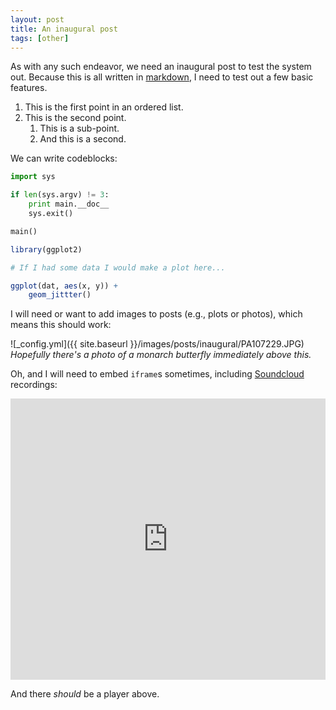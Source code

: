 ```yaml
---
layout: post
title: An inaugural post
tags: [other]
---
```


As with any such endeavor, we need an inaugural post to test the system out. Because this is all written in [markdown](https://daringfireball.net/projects/markdown/), I need to test out a few basic features.

1. This is the first point in an ordered list.
2. This is the second point.
    1. This is a sub-point.
    2. And this is a second.

We can write codeblocks:

```python
import sys

if len(sys.argv) != 3:
    print main.__doc__
    sys.exit()

main()
```

```r
library(ggplot2)

# If I had some data I would make a plot here...

ggplot(dat, aes(x, y)) +
    geom_jittter()
```

I will need or want to add images to posts (e.g., plots or photos), which means this should work:

![_config.yml]({{ site.baseurl }}/images/posts/inaugural/PA107229.JPG)
*Hopefully there's a photo of a monarch butterfly immediately above this.*

Oh, and I will need to embed `iframe`s sometimes, including [Soundcloud](http://soundcloud.com) recordings:

<iframe width="100%" height="450" scrolling="no" frameborder="no" src="https://w.soundcloud.com/player/?url=https%3A//api.soundcloud.com/tracks/251595089&amp;auto_play=false&amp;hide_related=false&amp;show_comments=true&amp;show_user=true&amp;show_reposts=false&amp;visual=true"></iframe>

And there _should_ be a player above.
